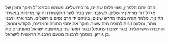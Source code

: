 הרב יותם הלפרין, נשוי פלוס שתיים, גר בירושלים. משמש כסמנכ"ל חינוך ותוכן של מגדל דוד מוזיאון ירושלים. לשעבר יועץ בכיר לשר התקשורת וחוקר מדיניות במשרד החינוך. מלמד תורה בבתי מדרש שונים, ביניהם יד הרב נסים בירושלים. חבר ארגון רבני צוהר, ומלווה זוגות לחופה מזה עשור. חוקר את יחסי התורה והמדינה, הקודש והחול, והחברה הישראלית. בוגר ישיבת עתניאל ובוגר תואר שני במחשבת ישראל מאוניברסיטת בן גוריון. מוסמך לרבנות מטעם הרבנות הראשית לישראל.